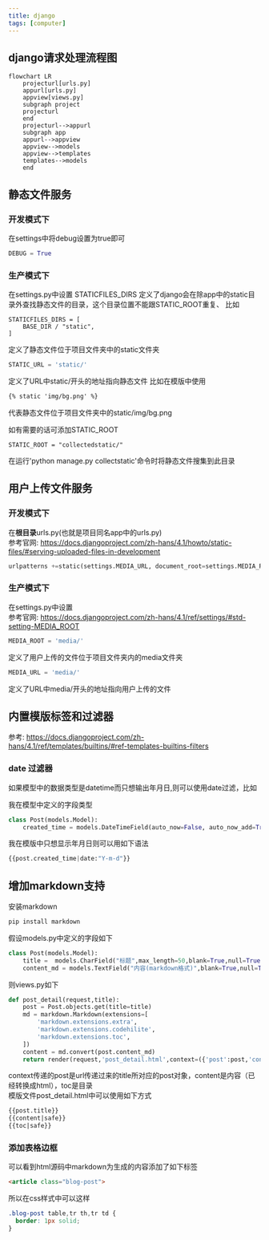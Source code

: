 ```yaml
---
title: django
tags: [computer]
---
```


## django请求处理流程图
```mermaid
flowchart LR
    projecturl[urls.py]
    appurl[urls.py]
    appview[views.py]
    subgraph project
    projecturl
    end
    projecturl-->appurl
    subgraph app
    appurl-->appview
    appview-->models
    appview-->templates
    templates-->models
    end
```
## 静态文件服务
### 开发模式下
在settings中将debug设置为true即可
```python
DEBUG = True
```
### 生产模式下
在settings.py中设置
STATICFILES_DIRS 定义了django会在除app中的static目录外查找静态文件的目录，这个目录位置不能跟STATIC_ROOT重复、
比如
```
STATICFILES_DIRS = [
    BASE_DIR / "static",
]
```
定义了静态文件位于项目文件夹中的static文件夹

```python
STATIC_URL = 'static/'
```
定义了URL中static/开头的地址指向静态文件
比如在模版中使用
```html
{% static 'img/bg.png' %}
```
代表静态文件位于项目文件夹中的static/img/bg.png

如有需要的话可添加STATIC_ROOT
```
STATIC_ROOT = "collectedstatic/"
```
在运行'python manage.py collectstatic'命令时将静态文件搜集到此目录

## 用户上传文件服务
### 开发模式下
在**根目录**urls.py(也就是项目同名app中的urls.py)  
参考官网: https://docs.djangoproject.com/zh-hans/4.1/howto/static-files/#serving-uploaded-files-in-development  
```python
urlpatterns +=static(settings.MEDIA_URL, document_root=settings.MEDIA_ROOT)
```
### 生产模式下
在settings.py中设置  
参考官网: https://docs.djangoproject.com/zh-hans/4.1/ref/settings/#std-setting-MEDIA_ROOT
```python
MEDIA_ROOT = 'media/'
```
定义了用户上传的文件位于项目文件夹内的media文件夹
```python
MEDIA_URL = 'media/'
```
定义了URL中media/开头的地址指向用户上传的文件




## 内置模版标签和过滤器
参考: https://docs.djangoproject.com/zh-hans/4.1/ref/templates/builtins/#ref-templates-builtins-filters
### date 过滤器
如果模型中的数据类型是datetime而只想输出年月日,则可以使用date过滤，比如

我在模型中定义的字段类型
```python
class Post(models.Model):
    created_time = models.DateTimeField(auto_now=False, auto_now_add=True)
```
我在模版中只想显示年月日则可以用如下语法
```python
{{post.created_time|date:"Y-m-d"}}
```

## 增加markdown支持
安装markdown
```python
pip install markdown
```

假设models.py中定义的字段如下
```python
class Post(models.Model):
    title =  models.CharField("标题",max_length=50,blank=True,null=True)
    content_md = models.TextField("内容(markdown格式)",blank=True,null=True)
```
则views.py如下
```python
def post_detail(request,title):
    post = Post.objects.get(title=title)
    md = markdown.Markdown(extensions=[
        'markdown.extensions.extra',
        'markdown.extensions.codehilite',
        'markdown.extensions.toc',
    ])
    content = md.convert(post.content_md)
    return render(request,'post_detail.html',context=({'post':post,'content':content,'toc':md.toc}))
```
context传递的post是url传递过来的title所对应的post对象，content是内容（已经转换成html），toc是目录  
模版文件post_detail.html中可以使用如下方式
```html
{{post.title}}
{{content|safe}}
{{toc|safe}}
```
### 添加表格边框
可以看到html源码中markdown为生成的内容添加了如下标签
```html
<article class="blog-post">
```
所以在css样式中可以这样
```css
.blog-post table,tr th,tr td {
  border: 1px solid;
}
```



